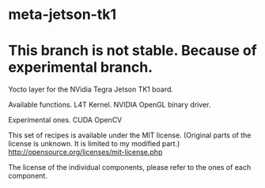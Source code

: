 meta-jetson-tk1
===============
This branch is not stable.
Because of experimental branch.
===============

Yocto layer for the NVidia Tegra Jetson TK1 board.

Available functions.
 L4T Kernel.
 NVIDIA OpenGL binary driver.
 
Experimental ones.
 CUDA
 OpenCV

This set of recipes is available under the MIT license. (Original parts of the license is unknown. It is limited to my modified part.)
http://opensource.org/licenses/mit-license.php

The license of the individual components, please refer to the ones of each component.
